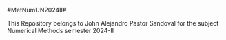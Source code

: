 #MetNumUN2024II#

This Repository belongs to John Alejandro Pastor Sandoval for the subject Numerical Methods semester 2024-II
